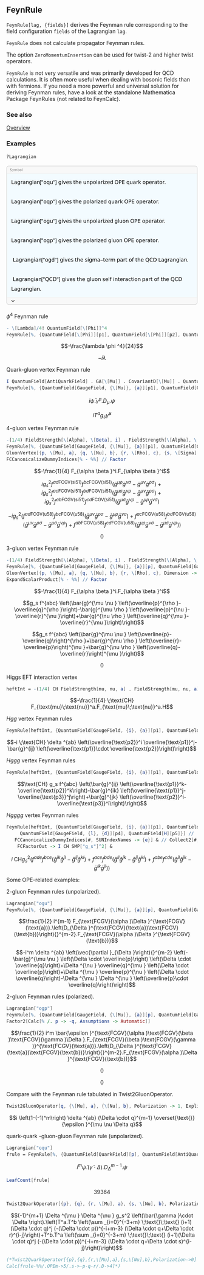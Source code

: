 ## FeynRule

`FeynRule[lag, {fields}]` derives the Feynman rule corresponding to the field configuration `fields` of the Lagrangian `lag`.

`FeynRule` does not calculate propagator Feynman rules.

The option `ZeroMomentumInsertion` can be used for twist-2 and higher twist operators.

`FeynRule` is not very versatile and was primarily developed for QCD calculations. It is often more useful when dealing with bosonic fields than with fermions. If you need a more powerful and universal solution for deriving Feynman rules, have a look at the standalone Mathematica Package FeynRules (not related to FeynCalc).

### See also

[Overview](Extra/FeynCalc.md)

### Examples

```mathematica
?Lagrangian
```

![1q4w0yoqha2oe](img/1q4w0yoqha2oe.svg)

$\phi ^4$ Feynman rule

```mathematica
- \[Lambda]/4! QuantumField[\[Phi]]^4
FeynRule[%, {QuantumField[\[Phi]][p1], QuantumField[\[Phi]][p2], QuantumField[\[Phi]][p3], QuantumField[\[Phi]][p4]}]
```

$$-\frac{\lambda  \phi ^4}{24}$$

$$-i \lambda$$

Quark-gluon vertex Feynman rule

```mathematica
I QuantumField[AntiQuarkField] . GA[\[Mu]] . CovariantD[\[Mu]] . QuantumField[QuarkField]
FeynRule[%, {QuantumField[GaugeField, {\[Mu]}, {a}][p1], QuantumField[QuarkField][p2], QuantumField[AntiQuarkField][p3]}]
```

$$i \bar{\psi }.\bar{\gamma }^{\mu }.D_{\mu }.\psi$$

$$i T^a g_s \bar{\gamma }^{\mu }$$

4-gluon vertex Feynman rule

```mathematica
-(1/4) FieldStrength[\[Alpha], \[Beta], i] . FieldStrength[\[Alpha], \[Beta], i]
FeynRule[%, {QuantumField[GaugeField, {\[Mu]}, {a}][p1], QuantumField[GaugeField, {\[Nu]}, {b}][p2], QuantumField[GaugeField, {\[Rho]}, {c}][p3], QuantumField[GaugeField, {\[Sigma]}, {d}][p4]}]
GluonVertex[{p, \[Mu], a}, {q, \[Nu], b}, {r, \[Rho], c}, {s, \[Sigma], d}, Dimension -> 4, Explicit -> True]
FCCanonicalizeDummyIndices[% - %%] // Factor
```

$$-\frac{1}{4} F_{\alpha \beta }^i.F_{\alpha \beta }^i$$

$$i g_s^2 f^{ad\text{FCGV}(\text{si51})} f^{bc\text{FCGV}(\text{si51})} \left(\bar{g}^{\mu \rho } \bar{g}^{\nu \sigma }-\bar{g}^{\mu \nu } \bar{g}^{\rho \sigma }\right)+i g_s^2 f^{ac\text{FCGV}(\text{si51})} f^{bd\text{FCGV}(\text{si51})} \left(\bar{g}^{\mu \sigma } \bar{g}^{\nu \rho }-\bar{g}^{\mu \nu } \bar{g}^{\rho \sigma }\right)+i g_s^2 f^{ab\text{FCGV}(\text{si51})} f^{cd\text{FCGV}(\text{si51})} \left(\bar{g}^{\mu \sigma } \bar{g}^{\nu \rho }-\bar{g}^{\mu \rho } \bar{g}^{\nu \sigma }\right)$$

$$-i g_s^2 \left(f^{ad\text{FCGV}(\text{u58})} f^{bc\text{FCGV}(\text{u58})} \left(\bar{g}^{\mu \nu } \bar{g}^{\rho \sigma }-\bar{g}^{\mu \rho } \bar{g}^{\nu \sigma }\right)+f^{ac\text{FCGV}(\text{u58})} f^{bd\text{FCGV}(\text{u58})} \left(\bar{g}^{\mu \nu } \bar{g}^{\rho \sigma }-\bar{g}^{\mu \sigma } \bar{g}^{\nu \rho }\right)+f^{ab\text{FCGV}(\text{u58})} f^{cd\text{FCGV}(\text{u58})} \left(\bar{g}^{\mu \rho } \bar{g}^{\nu \sigma }-\bar{g}^{\mu \sigma } \bar{g}^{\nu \rho }\right)\right)$$

$$0$$

3-gluon vertex Feynman rule

```mathematica
-(1/4) FieldStrength[\[Alpha], \[Beta], i] . FieldStrength[\[Alpha], \[Beta], i]
FeynRule[%, {QuantumField[GaugeField, {\[Mu]}, {a}][p], QuantumField[GaugeField, {\[Nu]}, {b}][q], QuantumField[GaugeField, {\[Rho]}, {c}][r]}]
GluonVertex[{p, \[Mu], a}, {q, \[Nu], b}, {r, \[Rho], c}, Dimension -> 4, Explicit -> True]
ExpandScalarProduct[% - %%] // Factor
```

$$-\frac{1}{4} F_{\alpha \beta }^i.F_{\alpha \beta }^i$$

$$g_s f^{abc} \left(\bar{g}^{\mu \nu } \left(\overline{p}^{\rho }-\overline{q}^{\rho }\right)-\bar{g}^{\mu \rho } \left(\overline{p}^{\nu }-\overline{r}^{\nu }\right)+\bar{g}^{\nu \rho } \left(\overline{q}^{\mu }-\overline{r}^{\mu }\right)\right)$$

$$g_s f^{abc} \left(\bar{g}^{\mu \nu } \left(\overline{p}-\overline{q}\right)^{\rho }+\bar{g}^{\mu \rho } \left(\overline{r}-\overline{p}\right)^{\nu }+\bar{g}^{\nu \rho } \left(\overline{q}-\overline{r}\right)^{\mu }\right)$$

$$0$$

Higgs EFT interaction vertex

```mathematica
heftInt = -(1/4) CH FieldStrength[mu, nu, a] . FieldStrength[mu, nu, a] . QuantumField[H]
```

$$-\frac{1}{4} \;\text{CH} F_{\text{mu}\;\text{nu}}^a.F_{\text{mu}\;\text{nu}}^a.H$$

$Hgg$ vertex Feynman rules

```mathematica
FeynRule[heftInt, {QuantumField[GaugeField, {i}, {a}][p1], QuantumField[GaugeField, {j}, {b}][p2], QuantumField[H][p3]}]
```

$$-i \;\text{CH} \delta ^{ab} \left(\overline{\text{p2}}^i \overline{\text{p1}}^j-\bar{g}^{ij} \left(\overline{\text{p1}}\cdot \overline{\text{p2}}\right)\right)$$

$Hggg$ vertex Feynman rules

```mathematica
FeynRule[heftInt, {QuantumField[GaugeField, {i}, {a}][p1], QuantumField[GaugeField, {j}, {b}][p2], QuantumField[GaugeField, {k}, {c}][p3], QuantumField[H][p4]}] // Simplify
```

$$\text{CH} g_s f^{abc} \left(\bar{g}^{ij} \left(\overline{\text{p1}}^k-\overline{\text{p2}}^k\right)-\bar{g}^{ik} \left(\overline{\text{p1}}^j-\overline{\text{p3}}^j\right)+\bar{g}^{jk} \left(\overline{\text{p2}}^i-\overline{\text{p3}}^i\right)\right)$$

$Hgggg$ vertex Feynman rules

```mathematica
FeynRule[heftInt, {QuantumField[GaugeField, {i}, {a}][p1], QuantumField[GaugeField, {j}, {b}][p2], QuantumField[GaugeField, {k}, {c}][p3], 
     QuantumField[GaugeField, {l}, {d}][p4], QuantumField[H][p5]}] // 
   FCCanonicalizeDummyIndices[#, SUNIndexNames -> {e}] & // Collect2[#, SUNF, 
    FCFactorOut -> I CH SMP["g_s"]^2] &
```

$$i \;\text{CH} g_s^2 \left(f^{ade} f^{bce} \left(\bar{g}^{ik} \bar{g}^{jl}-\bar{g}^{ij} \bar{g}^{kl}\right)+f^{ace} f^{bde} \left(\bar{g}^{il} \bar{g}^{jk}-\bar{g}^{ij} \bar{g}^{kl}\right)+f^{abe} f^{cde} \left(\bar{g}^{il} \bar{g}^{jk}-\bar{g}^{ik} \bar{g}^{jl}\right)\right)$$

Some OPE-related examples:

2-gluon Feynman rules (unpolarized).

```mathematica
Lagrangian["ogu"]
FeynRule[%, {QuantumField[GaugeField, {\[Mu]}, {a}][p], QuantumField[GaugeField, {\[Nu]}, {b}][q]}, ZeroMomentumInsertion -> False] // Factor
```

$$\frac{1}{2} i^{m-1} F_{\text{FCGV}(\alpha )\Delta }^{\text{FCGV}(\text{a})}.\left(D_{\Delta }^{\text{FCGV}(\text{a})\text{FCGV}(\text{b})}\right){}^{m-2}.F_{\text{FCGV}(\alpha )\Delta }^{\text{FCGV}(\text{b})}$$

$$-i^m \delta ^{ab} \left(\vec{\partial }_{\Delta }\right){}^{m-2} \left(-\bar{g}^{\mu \nu } \left(\Delta \cdot \overline{p}\right) \left(\Delta \cdot \overline{q}\right)+\Delta ^{\nu } \overline{q}^{\mu } \left(\Delta \cdot \overline{p}\right)+\Delta ^{\mu } \overline{p}^{\nu } \left(\Delta \cdot \overline{q}\right)-\Delta ^{\mu } \Delta ^{\nu } \left(\overline{p}\cdot \overline{q}\right)\right)$$

2-gluon Feynman rules (polarized).

```mathematica
Lagrangian["ogp"]
FeynRule[%, {QuantumField[GaugeField, {\[Mu]}, {a}][p], QuantumField[GaugeField, {\[Nu]}, {b}][q]}, ZeroMomentumInsertion -> False] // Factor
Factor2[Calc[% /. p -> -q, Assumptions -> Automatic]]
```

$$\frac{1}{2} i^m \bar{\epsilon }^{\text{FCGV}(\alpha )\text{FCGV}(\beta )\text{FCGV}(\gamma )\Delta }.F_{\text{FCGV}(\beta )\text{FCGV}(\gamma )}^{\text{FCGV}(\text{a})}.\left(D_{\Delta }^{\text{FCGV}(\text{a})\text{FCGV}(\text{b})}\right){}^{m-2}.F_{\text{FCGV}(\alpha )\Delta }^{\text{FCGV}(\text{b})}$$

$$0$$

$$0$$

Compare with the Feynman rule tabulated in Twist2GluonOperator.

```mathematica
Twist2GluonOperator[q, {\[Mu], a}, {\[Nu], b}, Polarization -> 1, Explicit -> True]
```

$$i \left(1-(-1)^m\right) \delta ^{ab} (\Delta \cdot q)^{m-1} \overset{\text{}}{\epsilon }^{\mu \nu \Delta q}$$

quark-quark -gluon-gluon Feynman rule (unpolarized).

```mathematica
Lagrangian["oqu"]
frule = FeynRule[%, {QuantumField[QuarkField][p], QuantumField[AntiQuarkField][q], QuantumField[GaugeField, {\[Mu]}, {a}][r], QuantumField[GaugeField, {\[Nu]}, {b}][s]}, ZeroMomentumInsertion -> True, InitialFunction -> Identity];
```

$$i^m \bar{\psi }.\left(\bar{\gamma }\cdot \Delta \right).D_{\Delta }{}^{m-1}.\psi$$

```mathematica
LeafCount[frule]
```

$$39364$$

```mathematica
Twist2QuarkOperator[{p}, {q}, {r, \[Mu], a}, {s, \[Nu], b}, Polarization -> 0]
```

$$(-1)^{m+1} \Delta ^{\mu } \Delta ^{\nu } g_s^2 \left(\bar{\gamma }\cdot \Delta \right).\left(T^a.T^b \left(\sum _{i=0}^{-3+m} \;\text{}\;\text{} (i+1)(\Delta \cdot q)^j (-(\Delta \cdot p))^{-i+m-3} (\Delta \cdot q+\Delta \cdot r)^{i-j}\right)+T^b.T^a \left(\sum _{i=0}^{-3+m} \;\text{}\;\text{} (i+1)(\Delta \cdot q)^j (-(\Delta \cdot p))^{-i+m-3} (\Delta \cdot q+\Delta \cdot s)^{i-j}\right)\right)$$

```mathematica
(*Twist2QuarkOperator[{p},{q},{r,\[Mu],a},{s,\[Nu],b},Polarization->0]
Calc[frule-%%/.OPEm->5/.s->-p-q-r/.D->4]*)
```
